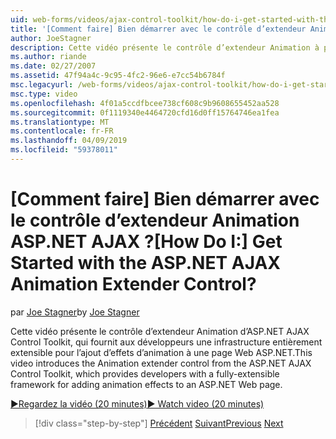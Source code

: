 ```yaml
---
uid: web-forms/videos/ajax-control-toolkit/how-do-i-get-started-with-the-aspnet-ajax-animation-extender-control
title: '[Comment faire] Bien démarrer avec le contrôle d’extendeur Animation ASP.NET AJAX ? | Microsoft Docs'
author: JoeStagner
description: Cette vidéo présente le contrôle d’extendeur Animation à partir d’ASP.NET AJAX Control Toolkit, qui fournit aux développeurs une infrastructure entièrement extensible pour un...
ms.author: riande
ms.date: 02/27/2007
ms.assetid: 47f94a4c-9c95-4fc2-96e6-e7cc54b6784f
msc.legacyurl: /web-forms/videos/ajax-control-toolkit/how-do-i-get-started-with-the-aspnet-ajax-animation-extender-control
msc.type: video
ms.openlocfilehash: 4f01a5ccdfbcee738cf608c9b9608655452aa528
ms.sourcegitcommit: 0f1119340e4464720cfd16d0ff15764746ea1fea
ms.translationtype: MT
ms.contentlocale: fr-FR
ms.lasthandoff: 04/09/2019
ms.locfileid: "59378011"
---
```

# <a name="how-do-i-get-started-with-the-aspnet-ajax-animation-extender-control"></a><span data-ttu-id="141ba-104">[Comment faire] Bien démarrer avec le contrôle d’extendeur Animation ASP.NET AJAX ?</span><span class="sxs-lookup"><span data-stu-id="141ba-104">[How Do I:] Get Started with the ASP.NET AJAX Animation Extender Control?</span></span>

<span data-ttu-id="141ba-105">par [Joe Stagner](https://github.com/JoeStagner)</span><span class="sxs-lookup"><span data-stu-id="141ba-105">by [Joe Stagner](https://github.com/JoeStagner)</span></span>

<span data-ttu-id="141ba-106">Cette vidéo présente le contrôle d’extendeur Animation d’ASP.NET AJAX Control Toolkit, qui fournit aux développeurs une infrastructure entièrement extensible pour l’ajout d’effets d’animation à une page Web ASP.NET.</span><span class="sxs-lookup"><span data-stu-id="141ba-106">This video introduces the Animation extender control from the ASP.NET AJAX Control Toolkit, which provides developers with a fully-extensible framework for adding animation effects to an ASP.NET Web page.</span></span>

[<span data-ttu-id="141ba-107">&#9654;Regardez la vidéo (20 minutes)</span><span class="sxs-lookup"><span data-stu-id="141ba-107">&#9654; Watch video (20 minutes)</span></span>](https://channel9.msdn.com/Blogs/ASP-NET-Site-Videos/how-do-i-get-started-with-the-aspnet-ajax-animation-extender-control)

> [!div class="step-by-step"]
> <span data-ttu-id="141ba-108">[Précédent](how-do-i-use-the-aspnet-ajax-passwordstrength-extender.md)
> [Suivant](how-do-i-use-the-aspnet-ajax-confirmbutton-extender.md)</span><span class="sxs-lookup"><span data-stu-id="141ba-108">[Previous](how-do-i-use-the-aspnet-ajax-passwordstrength-extender.md)
[Next](how-do-i-use-the-aspnet-ajax-confirmbutton-extender.md)</span></span>
